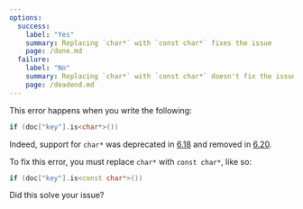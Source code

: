 ```yaml
---
options:
  success:
    label: "Yes"
    summary: Replacing `char*` with `const char*` fixes the issue
    page: /done.md
  failure:
    label: "No"
    summary: Replacing `char*` with `const char*` doesn't fix the issue
    page: /deadend.md
---
```


This error happens when you write the following:

```c++
if (doc["key"].is<char*>())
```

Indeed, support for `char*` was deprecated in [6.18](/news/2021/05/04/version-6-18-0/) and removed in [6.20](/news/2022/12/26/arduinojson-6-20-0/).

To fix this error, you must replace `char*` with `const char*`, like so:

```c++
if (doc["key"].is<const char*>())
```

Did this solve your issue?
